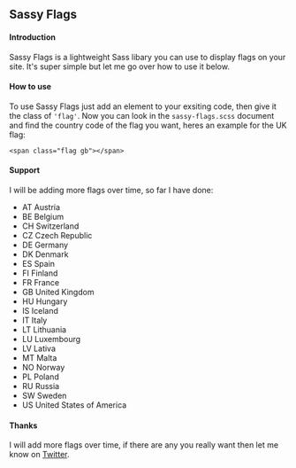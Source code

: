 ## Sassy Flags

#### Introduction
Sassy Flags is a lightweight Sass libary you can use to display flags on your site. It's super simple but let me go over how to use it below.

#### How to use
To use Sassy Flags just add an element to your exsiting code, then give it the class of `'flag'`. Now you can look in the `sassy-flags.scss` document and find the country code of the flag you want, heres an example for the UK flag:
```
<span class="flag gb"></span>
```

#### Support
I will be adding more flags over time, so far I have done:

  * AT Austria
  * BE Belgium
  * CH Switzerland
  * CZ Czech Republic
  * DE Germany
  * DK Denmark
  * ES Spain
  * FI Finland
  * FR France
  * GB United Kingdom
  * HU Hungary
  * IS Iceland
  * IT Italy
  * LT Lithuania
  * LU Luxembourg
  * LV Lativa
  * MT Malta
  * NO Norway
  * PL Poland
  * RU Russia
  * SW Sweden
  * US United States of America

#### Thanks
I will add more flags over time, if there are any you really want then let me know on [Twitter](http://www.twitter.com/_dthms).
